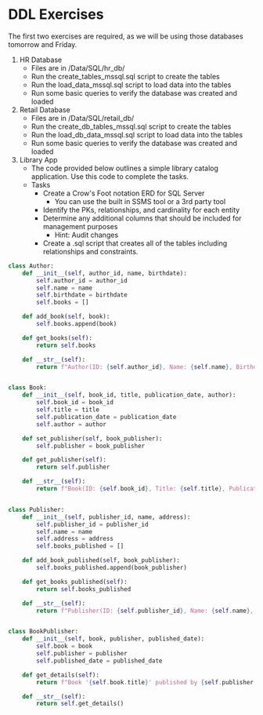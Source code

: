 # DDL Exercises

The first two exercises are required, as we will be using those databases tomorrow and Friday.
1. HR Database
    - Files are in /Data/SQL/hr_db/
    - Run the create_tables_mssql.sql script to create the tables
    - Run the load_data_mssql.sql script to load data into the tables
    - Run some basic queries to verify the database was created and loaded
2. Retail Database
    - Files are in /Data/SQL/retail_db/
    - Run the create_db_tables_mssql.sql script to create the tables
    - Run the load_db_data_mssql.sql script to load data into the tables
    - Run some basic queries to verify the database was created and loaded
3. Library App
    - The code provided below outlines a simple library catalog application. Use this code to complete the tasks.
    - Tasks
        - Create a Crow's Foot notation ERD for SQL Server
            - You can use the built in SSMS tool or a 3rd party tool
        - Identify the PKs, relationships, and cardinality for each entity
        - Determine any additional columns that should be included for management purposes
            - Hint: Audit changes
        - Create a .sql script that creates all of the tables including relationships and constraints.


```Python
class Author:
    def __init__(self, author_id, name, birthdate):
        self.author_id = author_id
        self.name = name
        self.birthdate = birthdate
        self.books = []

    def add_book(self, book):
        self.books.append(book)

    def get_books(self):
        return self.books

    def __str__(self):
        return f"Author(ID: {self.author_id}, Name: {self.name}, Birthdate: {self.birthdate})"


class Book:
    def __init__(self, book_id, title, publication_date, author):
        self.book_id = book_id
        self.title = title
        self.publication_date = publication_date
        self.author = author

    def set_publisher(self, book_publisher):
        self.publisher = book_publisher

    def get_publisher(self):
        return self.publisher

    def __str__(self):
        return f"Book(ID: {self.book_id}, Title: {self.title}, Publication Date: {self.publication_date}, Author: {self.author.name})"


class Publisher:
    def __init__(self, publisher_id, name, address):
        self.publisher_id = publisher_id
        self.name = name
        self.address = address
        self.books_published = []

    def add_book_published(self, book_publisher):
        self.books_published.append(book_publisher)

    def get_books_published(self):
        return self.books_published

    def __str__(self):
        return f"Publisher(ID: {self.publisher_id}, Name: {self.name}, Address: {self.address})"


class BookPublisher:
    def __init__(self, book, publisher, published_date):
        self.book = book
        self.publisher = publisher
        self.published_date = published_date

    def get_details(self):
        return f"Book '{self.book.title}' published by {self.publisher.name} on {self.published_date}"

    def __str__(self):
        return self.get_details()

```